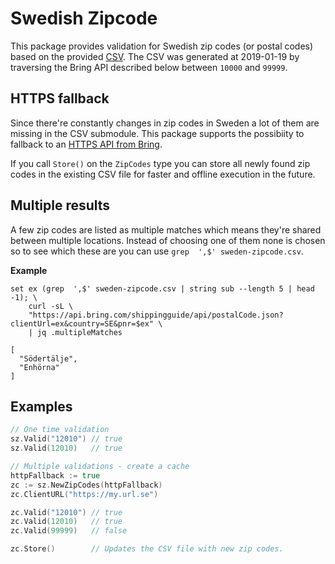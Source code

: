 # Swedish Zipcode

This package provides validation for Swedish zip codes (or postal codes) based
on the provided [CSV](sweden-zipcode.csv). The CSV was generated at 2019-01-19
by traversing the Bring API described below between `10000` and `99999`.

## HTTPS fallback

Since there're constantly changes in zip codes in Sweden a lot of them are
missing in the CSV submodule. This package supports the possibiity to fallback
to an [HTTPS API from Bring](https://developer.bring.com/api/postal-code/).

If you call `Store()` on the `ZipCodes` type you can store all newly found zip
codes in the existing CSV file for faster and offline execution in the future.

## Multiple results

A few zip codes are listed as multiple matches which means they're shared
between multiple locations. Instead of choosing one of them none is chosen so
to see which these are you can use `grep  ',$' sweden-zipcode.csv`.

**Example**
```
set ex (grep  ',$' sweden-zipcode.csv | string sub --length 5 | head -1); \
    curl -sL \
    "https://api.bring.com/shippingguide/api/postalCode.json?clientUrl=ex&country=SE&pnr=$ex" \
    | jq .multipleMatches

[
  "Södertälje",
  "Enhörna"
]
```

## Examples

```go
// One time validation
sz.Valid("12010") // true
sz.Valid(12010)   // true

// Multiple validations - create a cache
httpFallback := true
zc := sz.NewZipCodes(httpFallback)
zc.ClientURL("https://my.url.se")

zc.Valid("12010") // true
zc.Valid(12010)   // true
zc.Valid(99999)   // false

zc.Store()        // Updates the CSV file with new zip codes.
```
